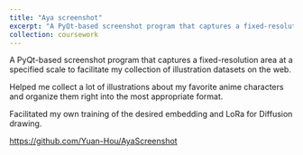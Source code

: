 ```yaml
---
title: "Aya screenshot"
excerpt: "A PyQt-based screenshot program that captures a fixed-resolution area at a specified scale to facilitate my collection of illustration datasets on the web.<br/><img src='/images/R.png'>"
collection: coursework
---
```


A PyQt-based screenshot program that captures a fixed-resolution area at a specified scale to facilitate my collection of illustration datasets on the web.

Helped me collect a lot of illustrations about my favorite anime characters and organize them right into the most appropriate format.

Facilitated my own training of the desired embedding and LoRa for Diffusion drawing.

https://github.com/Yuan-Hou/AyaScreenshot